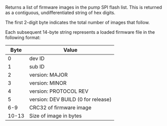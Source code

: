 Returns a list of firmware images in the pump SPI flash list. This is returned as a contiguous, undifferentiated string of hex digits.

The first 2-digit byte indicates the total number of images that follow.

Each subsequent 14-byte string represents a loaded firmware file in the following format:

| Byte | Value |
| ---- | ---- |
| 0	| dev ID |
| 1	| sub ID |
| 2	| version: MAJOR |
| 3	| version: MINOR |
| 4	| version: PROTOCOL REV |
| 5	| version: DEV BUILD (0 for release) |
| 6-9 | CRC32 of firmware image |
| 10-13 | Size of image in bytes |

 